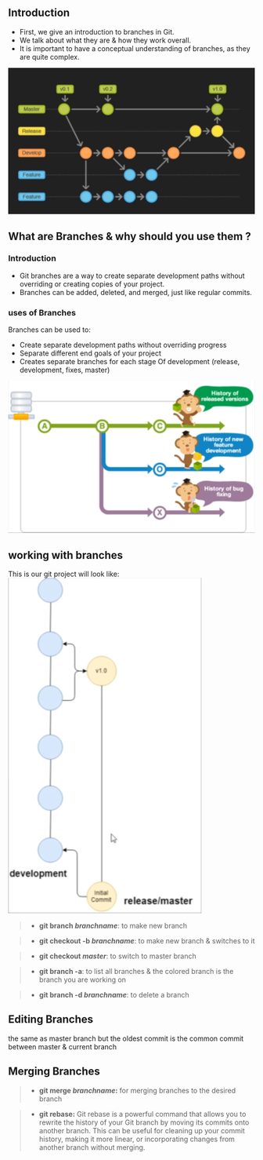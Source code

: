 ## Introduction
* First, we give an introduction to branches in Git.
* We talk about what they are & how they work
overall.
* It is important to have a conceptual
understanding of branches, as they are quite
complex.

![Branches](image.png)


## What are Branches & why should you use them ?  

### Introduction 
* Git branches are a way to create separate
development paths without overriding or
creating copies of your project.
* Branches can be added, deleted, and merged,
just like regular commits.

### uses of Branches  
Branches can be used to:
* Create separate development paths without
overriding progress
* Separate different end goals of your project
* Creates separate branches for each stage Of
development (release, development, fixes, master)

![alt text](image-1.png)  


## working with branches  

This is our git project will look like:
![alt text](image-2.png)  

>*  **git branch *branchname***: to make new branch  

>*  **git checkout -b *branchname***: to make new branch & switches to it    

>*  **git checkout  *master***: to switch to master branch    

>*  **git branch  -a**: to list all branches & the colored branch is the branch you are working on  

>* **git branch -d *branchname***: to delete a branch

## Editing Branches  

 the same as master branch but the oldest commit is the common commit between master & current branch

## Merging Branches  

> * **git merge *branchname*:** for merging branches to the desired branch  

>* **git rebase:** Git rebase is a powerful command that allows you to rewrite the history of your Git branch by moving its commits onto another branch. This can be useful for cleaning up your commit history, making it more linear, or incorporating changes from another branch without merging.